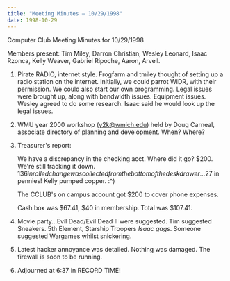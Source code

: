 ```yaml
---
title: "Meeting Minutes – 10/29/1998"
date: 1998-10-29
---
```

Computer Club Meeting Minutes for 10/29/1998 </p><p>
Members present: Tim Miley, Darron Christian, Wesley Leonard, Isaac Rzonca, Kelly Weaver, Gabriel Ripoche, Aaron, Arvell. </p><p>
1) Pirate RADIO, internet style.  Frogfarm and tmiley thought of setting up a radio station on the internet.  Initially, we could parrot WIDR, with their permission.  We could also start our own programming.  Legal issues were brought up, along with bandwidth issues.  Equipment issues.  Wesley agreed to do some research.  Isaac said he would look up the legal issues. </p><p>
2) WMU year 2000 workshop (y2k@wmich.edu) held by Doug Carneal, associate directory of planning and development.  When?  Where? </p><p>
3) Treasurer's report:  </p><p>
We have a discrepancy in the checking acct.  Where did it go?  $200.  We're still tracking it down.  $136 in rolled change was collected from the bottom of the desk drawer...$27 in pennies!  Kelly pumped copper.  :^)   </p><p>
The CCLUB's on campus account got $200 to cover phone expenses. </p><p>
Cash box was $67.41, $40 in membership.  Total was $107.41. </p><p>
4) Movie party...Evil Dead/Evil Dead II were suggested.  Tim suggested Sneakers.  5th Element, Starship Troopers *Isaac gags*.  Someone suggested Wargames whilst snickering. </p><p>
5) Latest hacker annoyance was detailed.  Nothing was damaged.  The firewall is soon to be running. </p><p>
6) Adjourned at 6:37 in RECORD TIME! </p><p>
</p>
